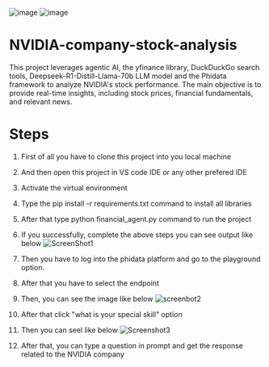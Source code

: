 ![image](https://github.com/user-attachments/assets/b11ebec2-2c71-4941-ad11-43383780fdfa)  ![image](https://github.com/user-attachments/assets/2e1cb363-90fb-41d3-bd6a-7c14afd6e3f1) 



# NVIDIA-company-stock-analysis
This project leverages agentic AI, the yfinance library, DuckDuckGo search tools, Deepseek-R1-Distill-Llama-70b LLM model and the Phidata framework to analyze NVIDIA's stock performance. The main objective is to provide real-time insights, including stock prices, financial fundamentals, and relevant news. 

# Steps

1. First of all you have to clone this project into you local machine
2. And then open this project in VS code IDE or any other prefered IDE
3. Activate the virtual environment
4. Type the pip install -r requirements.txt command to install all libraries
5. After that type python financial_agent.py command to  run the project
6. If you successfully, complete the above steps you can see output like below
   ![ScreenShot1](https://github.com/user-attachments/assets/7e697d67-fc78-4d6d-a862-b4ad4f0f7ab5)

8. Then  you have to log into the phidata platform and go to the playground option.
9. After that you have to select the endpoint
10.  Then, you can see the image like below
    ![screenbot2](https://github.com/user-attachments/assets/c1d8c09d-b766-426f-bc4f-3e01100d8379)
11. After that click "what is your special skill"  option
12. Then you  can seel like below
     ![Screenshot3](https://github.com/user-attachments/assets/4c5036be-e6ad-4020-9dde-4d142dca3a57)
13. After that, you can type a question in prompt  and get the response related to the NVIDIA company


    

